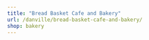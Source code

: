 ```yaml
---
title: "Bread Basket Cafe and Bakery"
url: /danville/bread-basket-cafe-and-bakery/
shop: bakery
---
```

